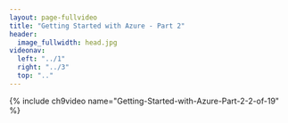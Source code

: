```yaml
---
layout: page-fullvideo
title: "Getting Started with Azure - Part 2"
header:
  image_fullwidth: head.jpg
videonav:
  left: "../1"
  right: "../3"
  top: ".."
---
```


{% include ch9video name="Getting-Started-with-Azure-Part-2-2-of-19" %}
